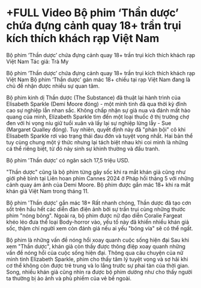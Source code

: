 # +FULL Video Bộ phim ‘Thần dược’ chứa đựng cảnh quay 18+ trần trụi kích thích khách rạp Việt Nam


Bộ phim ‘Thần dược’ chứa đựng cảnh quay 18+ trần trụi kích thích khách rạp Việt Nam
Tác giả: Trà My

Bộ phim ‘Thần dược’ chứa đựng cảnh quay 18+ trần trụi kích thích khách rạp Việt Nam 
Bộ phim ‘Thần dược’ gán mác 18+ chiếu tại rạp Việt Nam đang là chủ đề nhận được nhiều sự quan tâm.


Bộ phim kinh dị Thần dược (The Substance) đã thuật lại hành trình của Elisabeth Sparkle (Demi Moore đóng) - một minh tinh đã qua thời kỳ đỉnh cao sự nghiệp lẫn nhan sắc. Không chấp nhận sự già nua và đánh mất hào quang của mình, Elizabeth Sparkle tìm đến một loại thuốc ở thị trường chợ đen với hi vọng níu giữ tuổi xuân và lấy lại sự nghiệp lừng lẫy - Sue (Margaret Qualley đóng). Tuy nhiên, quyết định này đã "phản bội" cô khi  Elisabeth Sparkle rơi vào trạng thái đau đớn và tuyệt vọng nhất. Hai bản thể tuy cùng chung một ý thức nhưng lại tách biệt nhau khi coi mình là những cá thể riêng biệt, từ đó nảy sinh sự khinh thường và đấu tranh. 



Bộ phim 'Thần dược' có ngân sách 17,5 triệu USD.
 

"Thần dược" cũng là bộ phim từng gây sốc khi ra mắt khán giả cũng như giới phê bình tại Liên hoan phim Cannes 2024 ở Pháp hồi tháng 5 với những cảnh quay ám ảnh của Demi Moore. Bộ phim được gắn mác 18+ khi ra mắt khán giả Việt Nam trong tháng 11.



Bộ phim 'Thần dược' gắn mác 18+
Rất nhanh chóng, Thần dược đã tạo cơn sốt trên hầu hết các diễn đàn điện ảnh bởi sự trần trụi cùng những thước phim "nóng bỏng". Ngoài ra, bộ phim được nữ đạo diễn Coralie Fargeat khéo léo đưa thể loại Body-horror vào, yếu tố này đã khiến nhiều khán giả sốc, thậm chí người xem còn đánh giá nếu ai yếu "bóng vía" sẽ có thể ngất. 



Bộ phim là những vấn đề nóng hổi xoay quanh cuộc sống hiện đại 
Sau khi xem "Thần dược", khán giả còn thấy được thông điệp xoay quanh những vấn đề nóng hổi của cuộc sống hiện đại. Thông qua câu chuyện của nữ minh tinh Elizabeth Sparkle, phim cho thấy tâm lý tuyệt vọng và sợ hãi khi cơ thể không còn được trẻ trung và lo lắng trước sự phai tàn của thời gian. Song, nhiều khán giả cũng nhìn ra được bộ phim dường như cho thấy người ta thường bị ảo ảnh và phù phiếm của vẻ bề ngoài. 
